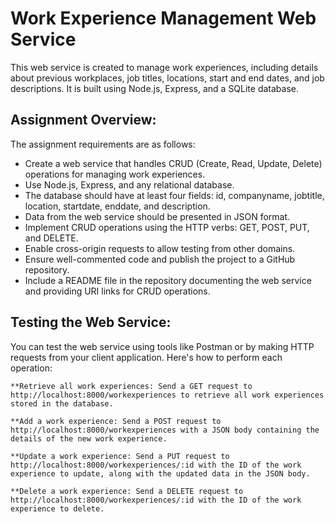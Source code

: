 # Work Experience Management Web Service
This web service is created to manage work experiences, including details about previous workplaces, job titles, locations, start and end dates, and job descriptions. It is built using Node.js, Express, and a SQLite database.
## Assignment Overview:
The assignment requirements are as follows:
* Create a web service that handles CRUD (Create, Read, Update, Delete) operations for managing work experiences.
* Use Node.js, Express, and any relational database.
* The database should have at least four fields: id, companyname, jobtitle, location, startdate, enddate, and description.
* Data from the web service should be presented in JSON format.
* Implement CRUD operations using the HTTP verbs: GET, POST, PUT, and DELETE.
* Enable cross-origin requests to allow testing from other domains.
* Ensure well-commented code and publish the project to a GitHub repository.
* Include a README file in the repository documenting the web service and providing URI links for CRUD operations.
## Testing the Web Service:
You can test the web service using tools like Postman or by making HTTP requests from your client application. Here's how to perform each operation:

    **Retrieve all work experiences: Send a GET request to http://localhost:8000/workexperiences to retrieve all work experiences stored in the database.

    **Add a work experience: Send a POST request to http://localhost:8000/workexperiences with a JSON body containing the details of the new work experience.

    **Update a work experience: Send a PUT request to http://localhost:8000/workexperiences/:id with the ID of the work experience to update, along with the updated data in the JSON body.

    **Delete a work experience: Send a DELETE request to http://localhost:8000/workexperiences/:id with the ID of the work experience to delete.
    
